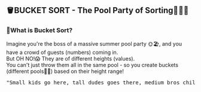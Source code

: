 ## 🪣BUCKET SORT - The Pool Party of Sorting🎉🏊‍♂️
### 🎯What is Bucket Sort?
Imagine you're the boss of a massive summer pool party 🌞🏖️, and you have a crowd of guests (numbers) coming in. <br>
But OH NO!😱 They are of different heights (values). <br>
You can't just throw them all in the same pool - so you create buckets (different pools🏊‍♂️) based on their height range!
<pre>"Small kids go here, tall dudes goes there, medium bros chill over there!" 😂</pre>
